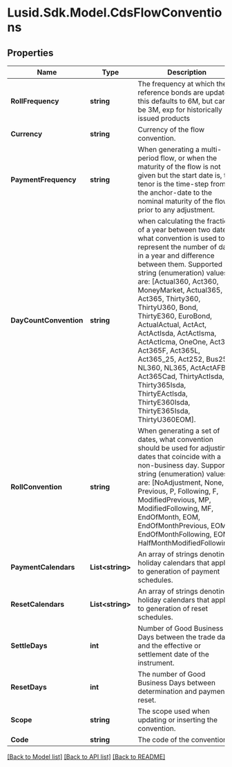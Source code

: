 # Lusid.Sdk.Model.CdsFlowConventions

## Properties

Name | Type | Description | Notes
------------ | ------------- | ------------- | -------------
**RollFrequency** | **string** | The frequency at which the reference bonds are updated, this defaults to 6M, but can be 3M, exp for historically issued products | [optional] 
**Currency** | **string** | Currency of the flow convention. | 
**PaymentFrequency** | **string** | When generating a multi-period flow, or when the maturity of the flow is not given but the start date is,  the tenor is the time-step from the anchor-date to the nominal maturity of the flow prior to any adjustment. | 
**DayCountConvention** | **string** | when calculating the fraction of a year between two dates, what convention is used to represent the number of days in a year  and difference between them.  Supported string (enumeration) values are: [Actual360, Act360, MoneyMarket, Actual365, Act365, Thirty360, ThirtyU360, Bond, ThirtyE360, EuroBond, ActualActual, ActAct, ActActIsda, ActActIsma, ActActIcma, OneOne, Act364, Act365F, Act365L, Act365_25, Act252, Bus252, NL360, NL365, ActActAFB, Act365Cad, ThirtyActIsda, Thirty365Isda, ThirtyEActIsda, ThirtyE360Isda, ThirtyE365Isda, ThirtyU360EOM]. | 
**RollConvention** | **string** | When generating a set of dates, what convention should be used for adjusting dates that coincide with a non-business day.  Supported string (enumeration) values are: [NoAdjustment, None, Previous, P, Following, F, ModifiedPrevious, MP, ModifiedFollowing, MF, EndOfMonth, EOM, EndOfMonthPrevious, EOMP, EndOfMonthFollowing, EOMF, HalfMonthModifiedFollowing]. | 
**PaymentCalendars** | **List&lt;string&gt;** | An array of strings denoting holiday calendars that apply to generation of payment schedules. | 
**ResetCalendars** | **List&lt;string&gt;** | An array of strings denoting holiday calendars that apply to generation of reset schedules. | 
**SettleDays** | **int** | Number of Good Business Days between the trade date and the effective or settlement date of the instrument. | 
**ResetDays** | **int** | The number of Good Business Days between determination and payment of reset. | 
**Scope** | **string** | The scope used when updating or inserting the convention. | [optional] 
**Code** | **string** | The code of the convention. | [optional] 

[[Back to Model list]](../README.md#documentation-for-models) [[Back to API list]](../README.md#documentation-for-api-endpoints) [[Back to README]](../README.md)

